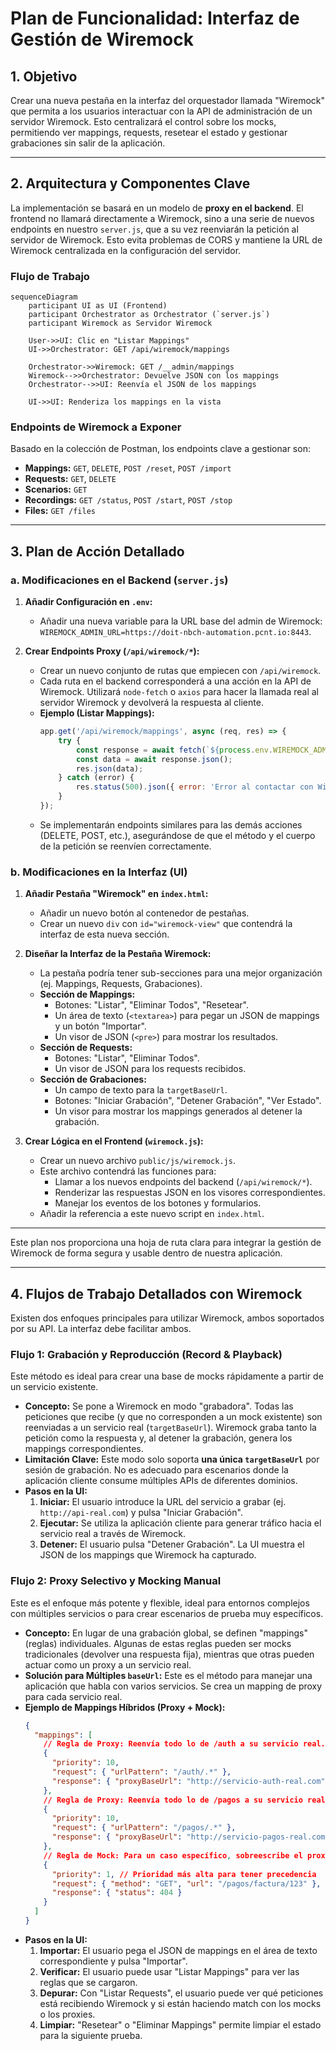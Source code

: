 # Plan de Funcionalidad: Interfaz de Gestión de Wiremock

## 1. Objetivo

Crear una nueva pestaña en la interfaz del orquestador llamada "Wiremock" que permita a los usuarios interactuar con la API de administración de un servidor Wiremock. Esto centralizará el control sobre los mocks, permitiendo ver mappings, requests, resetear el estado y gestionar grabaciones sin salir de la aplicación.

---

## 2. Arquitectura y Componentes Clave

La implementación se basará en un modelo de **proxy en el backend**. El frontend no llamará directamente a Wiremock, sino a una serie de nuevos endpoints en nuestro `server.js`, que a su vez reenviarán la petición al servidor de Wiremock. Esto evita problemas de CORS y mantiene la URL de Wiremock centralizada en la configuración del servidor.

### Flujo de Trabajo

```mermaid
sequenceDiagram
    participant UI as UI (Frontend)
    participant Orchestrator as Orchestrator (`server.js`)
    participant Wiremock as Servidor Wiremock

    User->>UI: Clic en "Listar Mappings"
    UI->>Orchestrator: GET /api/wiremock/mappings
    
    Orchestrator->>Wiremock: GET /__admin/mappings
    Wiremock-->>Orchestrator: Devuelve JSON con los mappings
    Orchestrator-->>UI: Reenvía el JSON de los mappings
    
    UI->>UI: Renderiza los mappings en la vista
```

### Endpoints de Wiremock a Exponer

Basado en la colección de Postman, los endpoints clave a gestionar son:

*   **Mappings:** `GET`, `DELETE`, `POST /reset`, `POST /import`
*   **Requests:** `GET`, `DELETE`
*   **Scenarios:** `GET`
*   **Recordings:** `GET /status`, `POST /start`, `POST /stop`
*   **Files:** `GET /files`

---

## 3. Plan de Acción Detallado

### a. Modificaciones en el Backend (`server.js`)

1.  **Añadir Configuración en `.env`:**
    *   Añadir una nueva variable para la URL base del admin de Wiremock: `WIREMOCK_ADMIN_URL=https://doit-nbch-automation.pcnt.io:8443`.

2.  **Crear Endpoints Proxy (`/api/wiremock/*`):**
    *   Crear un nuevo conjunto de rutas que empiecen con `/api/wiremock`.
    *   Cada ruta en el backend corresponderá a una acción en la API de Wiremock. Utilizará `node-fetch` o `axios` para hacer la llamada real al servidor Wiremock y devolverá la respuesta al cliente.
    *   **Ejemplo (Listar Mappings):**
        ```javascript
        app.get('/api/wiremock/mappings', async (req, res) => {
            try {
                const response = await fetch(`${process.env.WIREMOCK_ADMIN_URL}/__admin/mappings`);
                const data = await response.json();
                res.json(data);
            } catch (error) {
                res.status(500).json({ error: 'Error al contactar con Wiremock' });
            }
        });
        ```
    *   Se implementarán endpoints similares para las demás acciones (DELETE, POST, etc.), asegurándose de que el método y el cuerpo de la petición se reenvíen correctamente.

### b. Modificaciones en la Interfaz (UI)

1.  **Añadir Pestaña "Wiremock" en `index.html`:**
    *   Añadir un nuevo botón al contenedor de pestañas.
    *   Crear un nuevo `div` con `id="wiremock-view"` que contendrá la interfaz de esta nueva sección.

2.  **Diseñar la Interfaz de la Pestaña Wiremock:**
    *   La pestaña podría tener sub-secciones para una mejor organización (ej. Mappings, Requests, Grabaciones).
    *   **Sección de Mappings:**
        *   Botones: "Listar", "Eliminar Todos", "Resetear".
        *   Un área de texto (`<textarea>`) para pegar un JSON de mappings y un botón "Importar".
        *   Un visor de JSON (`<pre>`) para mostrar los resultados.
    *   **Sección de Requests:**
        *   Botones: "Listar", "Eliminar Todos".
        *   Un visor de JSON para los requests recibidos.
    *   **Sección de Grabaciones:**
        *   Un campo de texto para la `targetBaseUrl`.
        *   Botones: "Iniciar Grabación", "Detener Grabación", "Ver Estado".
        *   Un visor para mostrar los mappings generados al detener la grabación.

3.  **Crear Lógica en el Frontend (`wiremock.js`):**
    *   Crear un nuevo archivo `public/js/wiremock.js`.
    *   Este archivo contendrá las funciones para:
        *   Llamar a los nuevos endpoints del backend (`/api/wiremock/*`).
        *   Renderizar las respuestas JSON en los visores correspondientes.
        *   Manejar los eventos de los botones y formularios.
    *   Añadir la referencia a este nuevo script en `index.html`.

--- 

Este plan nos proporciona una hoja de ruta clara para integrar la gestión de Wiremock de forma segura y usable dentro de nuestra aplicación.

---

## 4. Flujos de Trabajo Detallados con Wiremock

Existen dos enfoques principales para utilizar Wiremock, ambos soportados por su API. La interfaz debe facilitar ambos.

### Flujo 1: Grabación y Reproducción (Record & Playback)

Este método es ideal para crear una base de mocks rápidamente a partir de un servicio existente.

*   **Concepto:** Se pone a Wiremock en modo "grabadora". Todas las peticiones que recibe (y que no corresponden a un mock existente) son reenviadas a un servicio real (`targetBaseUrl`). Wiremock graba tanto la petición como la respuesta y, al detener la grabación, genera los mappings correspondientes.
*   **Limitación Clave:** Este modo solo soporta **una única `targetBaseUrl`** por sesión de grabación. No es adecuado para escenarios donde la aplicación cliente consume múltiples APIs de diferentes dominios.
*   **Pasos en la UI:**
    1.  **Iniciar:** El usuario introduce la URL del servicio a grabar (ej. `http://api-real.com`) y pulsa "Iniciar Grabación".
    2.  **Ejecutar:** Se utiliza la aplicación cliente para generar tráfico hacia el servicio real a través de Wiremock.
    3.  **Detener:** El usuario pulsa "Detener Grabación". La UI muestra el JSON de los mappings que Wiremock ha capturado.

### Flujo 2: Proxy Selectivo y Mocking Manual

Este es el enfoque más potente y flexible, ideal para entornos complejos con múltiples servicios o para crear escenarios de prueba muy específicos.

*   **Concepto:** En lugar de una grabación global, se definen "mappings" (reglas) individuales. Algunas de estas reglas pueden ser mocks tradicionales (devolver una respuesta fija), mientras que otras pueden actuar como un proxy a un servicio real.
*   **Solución para Múltiples `baseUrl`:** Este es el método para manejar una aplicación que habla con varios servicios. Se crea un mapping de proxy para cada servicio real.
*   **Ejemplo de Mappings Híbridos (Proxy + Mock):**
    ```json
    {
      "mappings": [
        // Regla de Proxy: Reenvía todo lo de /auth a su servicio real.
        {
          "priority": 10,
          "request": { "urlPattern": "/auth/.*" },
          "response": { "proxyBaseUrl": "http://servicio-auth-real.com" }
        },
        // Regla de Proxy: Reenvía todo lo de /pagos a su servicio real.
        {
          "priority": 10,
          "request": { "urlPattern": "/pagos/.*" },
          "response": { "proxyBaseUrl": "http://servicio-pagos-real.com" }
        },
        // Regla de Mock: Para un caso específico, sobreescribe el proxy y devuelve un error 404.
        {
          "priority": 1, // Prioridad más alta para tener precedencia
          "request": { "method": "GET", "url": "/pagos/factura/123" },
          "response": { "status": 404 }
        }
      ]
    }
    ```
*   **Pasos en la UI:**
    1.  **Importar:** El usuario pega el JSON de mappings en el área de texto correspondiente y pulsa "Importar".
    2.  **Verificar:** El usuario puede usar "Listar Mappings" para ver las reglas que se cargaron.
    3.  **Depurar:** Con "Listar Requests", el usuario puede ver qué peticiones está recibiendo Wiremock y si están haciendo match con los mocks o los proxies.
    4.  **Limpiar:** "Resetear" o "Eliminar Mappings" permite limpiar el estado para la siguiente prueba.